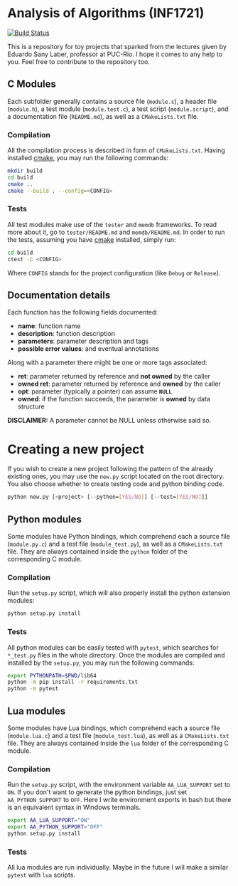 # Analysis of Algorithms (INF1721)
[![Build Status](https://travis-ci.com/guidanoli/aa.svg?branch=master)](https://travis-ci.com/guidanoli/aa)

This is a repository for toy projects that sparked from the lectures given by Eduardo Sany Laber, professor at PUC-Rio. I hope it comes to any help to you. Feel free to contribute to the repository too.

## C Modules

Each subfolder generally contains a source file (`module.c`), a header file (`module.h`), a test module (`module.test.c`), a test script (`module.script`), and a documentation file (`README.md`), as well as a `CMakeLists.txt` file.

### Compilation

All the compilation process is described in form of `CMakeLists.txt`. Having installed [cmake](https://cmake.org/), you may run the following commands:

```bash
mkdir build
cd build
cmake ..
cmake --build . --config=<CONFIG>
```

### Tests

All test modules make use of the `tester` and `memdb` frameworks. To read more about it, go to `tester/README.md` and `memdb/README.md`. In order to run the tests, assuming you have [cmake](https://cmake.org/) installed, simply run:

```bash
cd build
ctest -C <CONFIG>
```

Where `CONFIG` stands for the project configuration (like `Debug` or `Release`).

## Documentation details

Each function has the following fields documented:

* **name**: function name
* **description**: function description
* **parameters**: parameter description and tags
* **possible error values**: and eventual annotations

Along with a parameter there might be one or more tags associated:

* **ret**: parameter returned by reference and **not owned** by the caller
* **owned ret**: parameter returned by reference and **owned** by the caller
* **opt**: parameter (typically a pointer) can assume **`NULL`**
* **owned**: if the function succeeds, the parameter is **owned** by data structure 

**DISCLAIMER:** A parameter cannot be NULL unless otherwise said so.

# Creating a new project

If you wish to create a new project following the pattern of the already existing ones, you may use the `new.py` script located on the root directory. You also choose whether to create testing code and python binding code.

```bash
python new.py [<project> [--python=[YES/NO]] [--test=[YES/NO]]]
```

## Python modules

Some modules have Python bindings, which comprehend each a source file (`module.py.c`) and a test file (`module_test.py`), as well as a `CMakeLists.txt` file. They are always contained inside the `python` folder of the corresponding C module.

### Compilation

Run the `setup.py` script, which will also properly install the python extension modules:

```bash
python setup.py install
```

### Tests

All python modules can be easily tested with `pytest`, which searches for `*_test.py` files in the whole directory. Once the modules are compiled and installed by the `setup.py`, you may run the following commands:

```bash
export PYTHONPATH=$PWD/lib64
python -m pip install -r requirements.txt
python -m pytest
```

## Lua modules

Some modules have Lua bindings, which comprehend each a source file (`module.lua.c`) and a test file (`module_test.lua`), as well as a `CMakeLists.txt` file. They are always contained inside the `lua` folder of the corresponding C module.

### Compilation

Run the `setup.py` script, with the environment variable `AA_LUA_SUPPORT` set to `ON`.
If you don't want to generate the python bindings, just set `AA_PYTHON_SUPPORT` to `OFF`.
Here I write environment exports in bash but there is an equivalent syntax in Windows terminals.

```bash
export AA_LUA_SUPPORT="ON"
export AA_PYTHON_SUPPORT="OFF"
python setup.py install
```

### Tests

All lua modules are run individually. Maybe in the future I will make a similar `pytest` with `lua` scripts.
